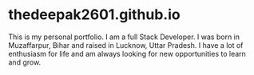 # thedeepak2601.github.io
This is my personal portfolio. I am a full Stack Developer. I was born  in Muzaffarpur, Bihar and raised in Lucknow, Uttar Pradesh. I have a lot of enthusiasm for life and am always looking for new opportunities to learn and grow.
